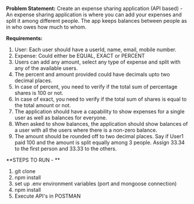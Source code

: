 **Problem Statement:**
Create an expense sharing application (API based) - An expense sharing application
is where you can add your expenses and split it among different people. The app keeps
balances between people as in who owes how much to whom.

**Requirements:**
1. User: Each user should have a userId, name, email, mobile number.
2. Expense: Could either be EQUAL, EXACT or PERCENT
3. Users can add any amount, select any type of expense and split with any of the
available users.
4. The percent and amount provided could have decimals upto two decimal places.
5. In case of percent, you need to verify if the total sum of percentage shares is 100
or not.
6. In case of exact, you need to verify if the total sum of shares is equal to the total
amount or not.
7. The application should have a capability to show expenses for a single user as
well as balances for everyone.
8. When asked to show balances, the application should show balances of a user
with all the users where there is a non-zero balance.
9. The amount should be rounded off to two decimal places. Say if User1 paid 100
and the amount is split equally among 3 people. Assign 33.34 to the first person
and 33.33 to the others.

**STEPS TO RUN - **

1) git clone
2) npm install
3) set up .env environment variables (port and mongoose connection)
4) npm install
5) Execute API's in POSTMAN
